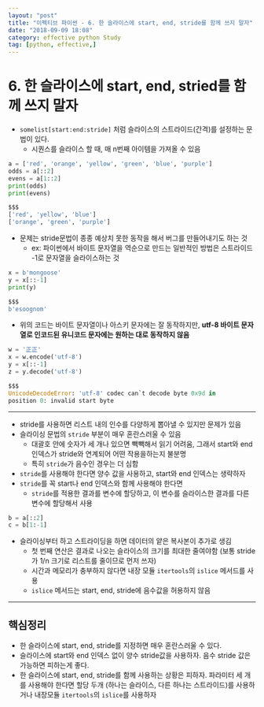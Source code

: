 ```yaml
---
layout: "post"
title: "이펙티브 파이썬 - 6. 한 슬라이스에 start, end, stride를 함께 쓰지 말자"
date: "2018-09-09 18:08"
category: effective python Study
tag: [python, effective,]
---
```




# 6. 한 슬라이스에 start, end, stried를 함께 쓰지 말자

- `somelist[start:end:stride]` 처럼 슬라이스의 스트라이드(간격)를 설정하는 문법이 있다.
  - 시퀀스를 슬라이스 할 때, 매 n번째 아이템을 가져올 수 있음

```python
a = ['red', 'orange', 'yellow', 'green', 'blue', 'purple']
odds = a[::2]
evens = a[1::2]
print(odds)
print(evens)

$$$
['red', 'yellow', 'blue']
['orange', 'green', 'purple']
```

- 문제는 stride문법이 종종 예상치 못한 동작을 해서 버그를 만들어내기도 하는 것
  - ex: 파이썬에서 바이트 문자열을 역순으로 만드는 일반적인 방법은 스트라이드 -1로 문자열을 슬라이스하는 것

```python
x = b'mongoose'
y = x[::-1]
print(y)

$$$
b'esoognom'
```

  - 위의 코드는 바이트 문자열이나 아스키 문자에는 잘 동작하지만, **utf-8 바이트 문자열로 인코드된 유니코드 문자에는 원하는 대로 동작하지 않음**

```python
w = '正正'
x = w.encode('utf-8')
y = x[::-1]
z = y.decode('utf-8')

$$$
UnicodeDecodeError: 'utf-8' codec can`t decode byte 0x9d in
position 0: invalid start byte
```

---

- stride를 사용하면 리스트 내의 인수를 다양하게 뽑아낼 수 있지만 문제가 있음
- 슬라이싱 문법의 `stride` 부분이 매우 혼란스러울 수 있음
  - 대괄호 안에 숫자가 세 개나 있으면 빽빽해서 읽기 어려움, 그래서 start와 end 인덱스가 stride와 연계되어 어떤 작용을하는지 불분명
  - 특히 `stride`가 음수인 경우는 더 심함
- `stride`를 사용해야 한다면 양수 값을 사용하고, start와 end 인덱스는 생략하자
- `stride`를 꼭 start나 end 인덱스와 함께 사용해야 한다면
  - `stride`를 적용한 결과를 변수에 할당하고, 이 변수를 슬라이스한 결과를 다른 변수에 할당해서 사용

```python
b = a[::2]
c = b[1:-1]
```

- 슬라이싱부터 하고 스트라이딩을 하면 데이터의 얕은 복사본이 추가로 생김
  - 첫 번째 연산은 결과로 나오는 슬라이스의 크기를 최대한 줄여야함 (보통 stride가 1/n 크기로 리스트를 줄이므로 먼저 쓰자)
  - 시간과 메모리가 충부하지 않다면 내장 모듈 `itertools`의 `islice` 메서드를 사용
  - `islice` 메서드는 start, end, stride에 음수값을 허용하지 않음

---

## 핵심정리
- 한 슬라이스에 start, end, stride를 지정하면 매우 혼란스러울 수 있다.
- 슬라이스에 start와 end 인덱스 없이 양수 stride값을 사용하자. 음수 stride 값은 가능하면 피하는게 좋다.
- 한 슬라이스에 start, end, stride를 함께 사용하는 상황은 피하자. 파라미터 세 개를 사용해야 한다면 할당 두개 (하나는 슬라이스, 다른 하나는 스트라이드)를 사용하거나 내장모듈 `itertools`의 `islice`를 사용하자
